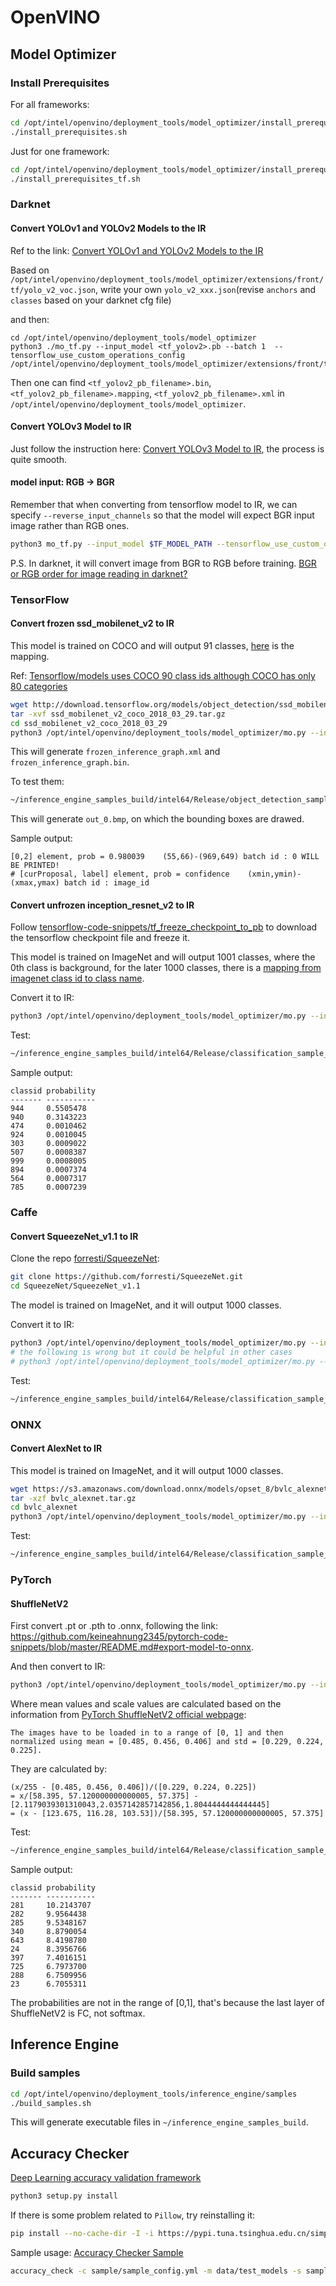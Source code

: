 # OpenVINO

## Model Optimizer

### Install Prerequisites
For all frameworks:

```sh
cd /opt/intel/openvino/deployment_tools/model_optimizer/install_prerequisites
./install_prerequisites.sh
```

Just for one framework:

```sh
cd /opt/intel/openvino/deployment_tools/model_optimizer/install_prerequisites
./install_prerequisites_tf.sh
```

### Darknet 
#### Convert YOLOv1 and YOLOv2 Models to the IR
Ref to the link: [Convert YOLOv1 and YOLOv2 Models to the IR](https://docs.openvinotoolkit.org/latest/_docs_MO_DG_prepare_model_convert_model_tf_specific_Convert_YOLO_From_Tensorflow.html#convert_yolov1_and_yolov2_models_to_the_ir)

Based on `/opt/intel/openvino/deployment_tools/model_optimizer/extensions/front/tf/yolo_v2_voc.json`, write your own `yolo_v2_xxx.json`(revise `anchors` and `classes` based on your darknet cfg file)

and then:

```
cd /opt/intel/openvino/deployment_tools/model_optimizer
python3 ./mo_tf.py --input_model <tf_yolov2>.pb --batch 1  --tensorflow_use_custom_operations_config /opt/intel/openvino/deployment_tools/model_optimizer/extensions/front/tf/<custom_yolov2>.json
```

Then one can find `<tf_yolov2_pb_filename>.bin`, `<tf_yolov2_pb_filename>.mapping`, `<tf_yolov2_pb_filename>.xml` in `/opt/intel/openvino/deployment_tools/model_optimizer`.

#### Convert YOLOv3 Model to IR
Just follow the instruction here: [Convert YOLOv3 Model to IR](https://docs.openvinotoolkit.org/latest/_docs_MO_DG_prepare_model_convert_model_tf_specific_Convert_YOLO_From_Tensorflow.html#yolov3-to-ir), the process is quite smooth.

#### model input: RGB -> BGR
Remember that when converting from tensorflow model to IR, we can specify `--reverse_input_channels` so that the model will expect BGR input image rather than RGB ones.
```sh
python3 mo_tf.py --input_model $TF_MODEL_PATH --tensorflow_use_custom_operations_config $JSON_PATH --batch 1 --reverse_input_channels
```

P.S. In darknet, it will convert image from BGR to RGB before training. [BGR or RGB order for image reading in darknet?](https://github.com/pjreddie/darknet/issues/427)

### TensorFlow
#### Convert frozen ssd_mobilenet_v2 to IR
This model is trained on COCO and will output 91 classes, [here](https://tech.amikelive.com/node-718/what-object-categories-labels-are-in-coco-dataset/) is the mapping.

Ref: [Tensorflow/models uses COCO 90 class ids although COCO has only 80 categories](https://stackoverflow.com/questions/50665110/tensorflow-models-uses-coco-90-class-ids-although-coco-has-only-80-categories)
```sh
wget http://download.tensorflow.org/models/object_detection/ssd_mobilenet_v2_coco_2018_03_29.tar.gz
tar -xvf ssd_mobilenet_v2_coco_2018_03_29.tar.gz
cd ssd_mobilenet_v2_coco_2018_03_29
python3 /opt/intel/openvino/deployment_tools/model_optimizer/mo.py --input_model frozen_inference_graph.pb --tensorflow_object_detection_api_pipeline_config pipeline.config --reverse_input_channels --tensorflow_use_custom_operations_config /opt/intel/openvino/deployment_tools/model_optimizer/extensions/front/tf/ssd_v2_support.json
```
This will generate `frozen_inference_graph.xml` and `frozen_inference_graph.bin`.

To test them:
```sh
~/inference_engine_samples_build/intel64/Release/object_detection_sample_ssd -i <input_image> -m frozen_inference_graph.xml -d CPU
```
This will generate `out_0.bmp`, on which the bounding boxes are drawed.

Sample output:
```
[0,2] element, prob = 0.980039    (55,66)-(969,649) batch id : 0 WILL BE PRINTED!
# [curProposal, label] element, prob = confidence    (xmin,ymin)-(xmax,ymax) batch id : image_id
```

#### Convert unfrozen inception_resnet_v2 to IR
Follow [tensorflow-code-snippets/tf_freeze_checkpoint_to_pb](https://github.com/keineahnung2345/tensorflow-code-snippets/tree/master/tf_freeze_checkpoint_to_pb) to download the tensorflow checkpoint file and freeze it.

This model is trained on ImageNet and will output 1001 classes, where the 0th class is background, for the later 1000 classes, there is a [mapping from imagenet class id to class name](https://gist.github.com/yrevar/942d3a0ac09ec9e5eb3a).

Convert it to IR:
```sh
python3 /opt/intel/openvino/deployment_tools/model_optimizer/mo.py --input_model inception_resnet_v2.pb --reverse_input_channel --input_shape "(1,299,299,3)" --mean_values "(127.5,127.5,127.5)" --scale 127.5
```

Test:
```sh
~/inference_engine_samples_build/intel64/Release/classification_sample_async -i <input_image> -m inception_resnet_v2.xml -d CPU
```

Sample output:
```
classid probability
------- -----------
944     0.5505478  
940     0.3143223  
474     0.0010462  
924     0.0010045  
303     0.0009022  
507     0.0008387  
999     0.0008005  
894     0.0007374  
564     0.0007317  
785     0.0007239
```

### Caffe
#### Convert SqueezeNet_v1.1 to IR
Clone the repo [forresti/SqueezeNet](https://github.com/forresti/SqueezeNet.git):
```sh
git clone https://github.com/forresti/SqueezeNet.git
cd SqueezeNet/SqueezeNet_v1.1
```
The model is trained on ImageNet, and it will output 1000 classes.

Convert it to IR:
```sh
python3 /opt/intel/openvino/deployment_tools/model_optimizer/mo.py --input_model squeezenet_v1.1.caffemodel --input_proto deploy.prototxt
# the following is wrong but it could be helpful in other cases
# python3 /opt/intel/openvino/deployment_tools/model_optimizer/mo.py --input_model squeezenet_v1.1.caffemodel --input_proto deploy.prototxt --mean_values "data(123.68,116.779,103.939)" --scale_values "data(127.5)"
```

Test:
```sh
~/inference_engine_samples_build/intel64/Release/classification_sample_async -i <input_image> -m squeezenet_v1.1.xml -d CPU
```

### ONNX
#### Convert AlexNet to IR
This model is trained on ImageNet, and it will output 1000 classes.
```sh
wget https://s3.amazonaws.com/download.onnx/models/opset_8/bvlc_alexnet.tar.gz
tar -xzf bvlc_alexnet.tar.gz
cd bvlc_alexnet
python3 /opt/intel/openvino/deployment_tools/model_optimizer/mo.py --input_model model.onnx
```
Test: 
```sh
~/inference_engine_samples_build/intel64/Release/classification_sample_async -i <input_image> -m model.xml -d CPU
```

### PyTorch
#### ShuffleNetV2
First convert .pt or .pth to .onnx, following the link: https://github.com/keineahnung2345/pytorch-code-snippets/blob/master/README.md#export-model-to-onnx.

And then convert to IR:
```sh
python3 /opt/intel/openvino/deployment_tools/model_optimizer/mo.py --input_model shufflenet.onnx --mean_values "(123.675,116.28,103.53)" --scale_values "(58.395,57.12,57.375)"
```
Where mean values and scale values are calculated based on the information from [PyTorch ShuffleNetV2 official webpage](https://pytorch.org/hub/pytorch_vision_shufflenet_v2/):

```
The images have to be loaded in to a range of [0, 1] and then normalized using mean = [0.485, 0.456, 0.406] and std = [0.229, 0.224, 0.225].
```

They are calculated by:
```
(x/255 - [0.485, 0.456, 0.406])/([0.229, 0.224, 0.225])
= x/[58.395, 57.120000000000005, 57.375] - [2.1179039301310043,2.0357142857142856,1.8044444444444445]
= (x - [123.675, 116.28, 103.53])/[58.395, 57.120000000000005, 57.375]
```

Test: 
```sh
~/inference_engine_samples_build/intel64/Release/classification_sample_async -i <input_image> -m shufflenet.xml -d CPU
```
Sample output:
```
classid probability
------- -----------
281     10.2143707 
282     9.9564438  
285     9.5348167  
340     8.8790054  
643     8.4198780  
24      8.3956766  
397     7.4016151  
725     6.7973700  
288     6.7509956  
23      6.7055311
```
The probabilities are not in the range of [0,1], that's because the last layer of ShuffleNetV2 is FC, not softmax.

## Inference Engine
### Build samples
```sh
cd /opt/intel/openvino/deployment_tools/inference_engine/samples
./build_samples.sh
```
This will generate executable files in `~/inference_engine_samples_build`.

## Accuracy Checker
[Deep Learning accuracy validation framework](https://docs.openvinotoolkit.org/latest/_tools_accuracy_checker_README.html)
```sh
python3 setup.py install
```
If there is some problem related to `Pillow`, try reinstalling it:
```sh
pip install --no-cache-dir -I -i https://pypi.tuna.tsinghua.edu.cn/simple pillow
```
Sample usage:
[Accuracy Checker Sample](https://docs.openvinotoolkit.org/latest/_tools_accuracy_checker_sample_README.html)
```sh
accuracy_check -c sample/sample_config.yml -m data/test_models -s sample
```
